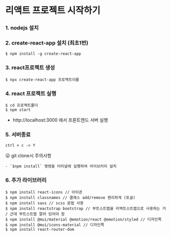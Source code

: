 # 리액트 프로젝트 시작하기

### 1. nodejs 설치
### 2. create-react-app 설치 (최초1번)
```
$ npm install -g create-react-app
```
### 3. react프로젝트 생성
```
$ npx create-react-app 프로젝트이름
```
### 4. react 프로젝트 실행
```
$ cd 프로젝트폴더
$ npm start
```
- http://localhost:3000 에서 프론트엔드 서버 실행
### 5. 서버종료
```
ctrl + c -> Y
```

😛 git clone시 주의사항
```
- `$npm install` 명령을 터미널에 실행하여 라이브러리 설치
```

### 6. 추가 라이브러리
```
$ npm install react-icons // 아이콘
$ npm install classnames // 클래스 add/remove 편리하게 (토글)
$ npm install sass // scss 문법 사용
$ npm install reactstrap bootstrap // 부트스트랩을 리액트스트랩으로 사용하는 거 / 근데 부트스트랩 깔려 있어야 함
$ npm install @mui/material @emotion/react @emotion/styled // 디자인쪽
$ npm install @mui/icons-material // 디자인쪽
$ npm install react-router-dom  
```
